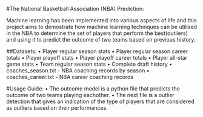 #The National Basketball Association (NBA) Prediction:

Machine learning has been implemented into various aspects of life and this project aims to demostrate how machine learning techniques can be utilised in the NBA to determine the set of players 
that perform the best(outliers) and using it to predict the outcome of two teams based on previous history.

##Datasets:
• Player regular season stats 
• Player regular season career totals 
• Player playoff stats 
• Player playoff career totals 
• Player all-star game stats 
• Team regular season stats 
• Complete draft history 
• coaches_season.txt - NBA coaching records by season 
• coaches_career.txt - NBA career coaching records 

#Usage Guide:
• The outcome model is a python file that predicts the outcome of two teams playing eachother.
• The next file is a outlier detection that gives an indication of the type of players that are considered as outliers based on their performances.
